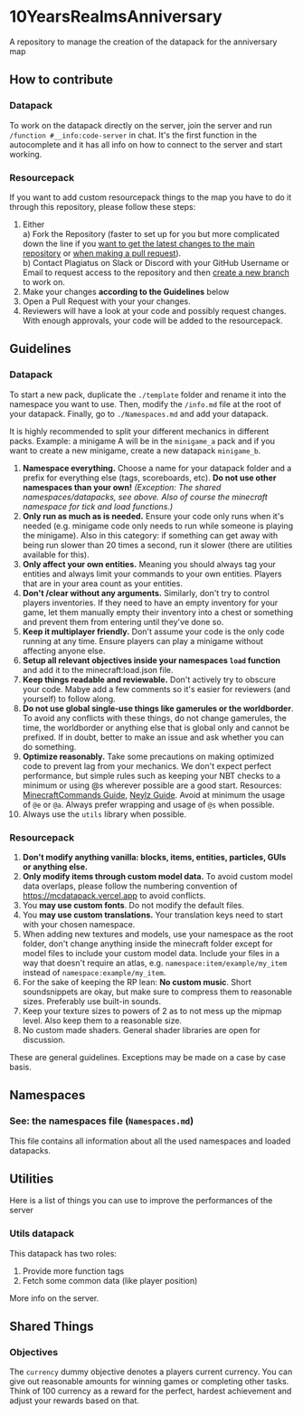 # 10YearsRealmsAnniversary
A repository to manage the creation of the datapack for the anniversary map

## How to contribute

### Datapack

To work on the datapack directly on the server, join the server and run `/function #__info:code-server` in chat. It's the first function in the autocomplete and it has all info on how to connect to the server and start working.


### Resourcepack

If you want to add custom resourcepack things to the map you have to do it through this repository, please follow these steps:

1. Either  
  a) Fork the Repository (faster to set up for you but more complicated down the line if you [want to get the latest changes to the main repository](https://stackoverflow.com/questions/3903817/pull-new-updates-from-original-github-repository-into-forked-github-repository) or [when making a pull request](https://docs.github.com/en/pull-requests/collaborating-with-pull-requests/proposing-changes-to-your-work-with-pull-requests/creating-a-pull-request-from-a-fork)).  
  b) Contact Plagiatus on Slack or Discord with your GitHub Username or Email to request access to the repository and then [create a new branch](https://docs.github.com/en/pull-requests/collaborating-with-pull-requests/proposing-changes-to-your-work-with-pull-requests/creating-and-deleting-branches-within-your-repository) to work on.  
2. Make your changes **according to the Guidelines** below
3. Open a Pull Request with your your changes.
4. Reviewers will have a look at your code and possibly request changes. With enough approvals, your code will be added to the resourcepack.

## Guidelines 

### Datapack

To start a new pack, duplicate the `./template` folder and rename it into the namespace you want to use.
Then, modify the `/info.md` file at the root of your datapack. Finally, go to `./Namespaces.md` and add your datapack.

It is highly recommended to split your different mechanics in different packs. Example: a minigame A will be in the `minigame_a` pack and if you want to create a new minigame, create a new datapack `minigame_b`.

1. **Namespace everything.** Choose a name for your datapack folder and a prefix for everything else (tags, scoreboards, etc). **Do not use other namespaces than your own!** _(Exception: The shared namespaces/datapacks, see above. Also of course the minecraft namespace for tick and load functions.)_
2. **Only run as much as is needed.** Ensure your code only runs when it's needed (e.g. minigame code only needs to run while someone is playing the minigame). Also in this category: if something can get away with being run slower than 20 times a second, run it slower (there are utilities available for this).
3. **Only affect your own entities.** Meaning you should always tag your entities and always limit your commands to your own entities. Players that are in your area count as your entities.
4. **Don't /clear without any arguments.** Similarly, don't try to control players inventories. If they need to have an empty inventory for your game, let them manually empty their inventory into a chest or something and prevent them from entering until they've done so.
5. **Keep it multiplayer friendly.** Don't assume your code is the only code running at any time. Ensure players can play a minigame without affecting anyone else.
6. **Setup all relevant objectives inside your namespaces `load` function** and add it to the minecraft:load.json file.
7. **Keep things readable and reviewable.** Don't actively try to obscure your code. Mabye add a few comments so it's easier for reviewers (and yourself) to follow along.
8. **Do not use global single-use things like gamerules or the worldborder**. To avoid any conflicts with these things, do not change gamerules, the time, the worldborder or anything else that is global only and cannot be prefixed. If in doubt, better to make an issue and ask whether you can do something.
9. **Optimize reasonably.** Take some precautions on making optimized code to prevent lag from your mechanics. We don't expect perfect performance, but simple rules such as keeping your NBT checks to a minimum or using @s wherever possible are a good start. Resources: [MinecraftCommands Guide](https://www.reddit.com/r/MinecraftCommands/wiki/optimising/), [Neylz Guide](https://github.com/neylz/opti-mcfunction). Avoid at minimum the usage of `@e` or `@a`. Always prefer wrapping and usage of `@s` when possible.
10. Always use the `utils` library when possible.

### Resourcepack

1. **Don't modify anything vanilla: blocks, items, entities, particles, GUIs or anything else.**
2. **Only modify items through custom model data.** To avoid custom model data overlaps, please follow the numbering convention of https://mcdatapack.vercel.app to avoid conflicts.
3. You **may use custom fonts**. Do not modify the default files.
4. You **may use custom translations.** Your translation keys need to start with your chosen namespace.
5. When adding new textures and models, use your namespace as the root folder, don't change anything inside the minecraft folder except for model files to include your custom model data. Include your files in a way that doesn't require an atlas, e.g. `namespace:item/example/my_item` instead of `namespace:example/my_item`.
6. For the sake of keeping the RP lean: **No custom music**. Short soundsnippets are okay, but make sure to compress them to reasonable sizes. Preferably use built-in sounds.
7. Keep your texture sizes to powers of 2 as to not mess up the mipmap level. Also keep them to a reasonable size.
8. No custom made shaders. General shader libraries are open for discussion. 

These are general guidelines. Exceptions may be made on a case by case basis.

## Namespaces

### See: the namespaces file (`Namespaces.md`)

This file contains all information about all the used namespaces and loaded datapacks.

## Utilities

Here is a list of things you can use to improve the performances of the server

### Utils datapack

This datapack has two roles:
1. Provide more function tags
2. Fetch some common data (like player position)

More info on the server.

## Shared Things

### Objectives

The `currency` dummy objective denotes a players current currency. You can give out reasonable amounts for winning games or completing other tasks. Think of 100 currency as a reward for the perfect, hardest achievement and adjust your rewards based on that.
